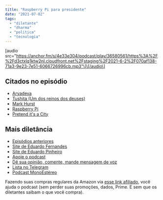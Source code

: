 ```yaml
---
title: "Raspberry Pi para presidente"
date: "2021-07-02"
tags: 
  - "diletante"
  - "dharma"
  - "politica"
  - "tecnologia"
---
```


\[audio src="https://anchor.fm/s/4e33e304/podcast/play/36580561/https%3A%2F%2Fd3ctxlq1ktw2nl.cloudfront.net%2Fstaging%2F2021-6-2%2F070af138-71a3-9e23-7e51-6066726996cb.mp3"\]\[/audio\]

## Citados no episódio

- [Aryadeva](https://en.wikipedia.org/wiki/Aryadeva)
- [Tushita (Um dos reinos dos deuses)](https://en.wikipedia.org/wiki/Tushita)
- [Mark Hurst](https://creativegood.com/mark-hurst/)
- [Raspberry Pi](https://www.raspberrypi.org/)
- [Pretend it's a City](https://en.wikipedia.org/wiki/Pretend_It%27s_a_City)

## Mais diletância

- [Episódios anteriores](https://eduf.me/diletante/)
- [Site de Eduardo Fernandes](https://eduf.me/)
- [Site de Eduardo Pinheiro](https://tzal.org/)
- [Apoie o podcast](https://eduf.me/apoie/)
- [Dê sua opinião, comente, mande mensagem de voz](https://eduf.me/contato/)
- [Lista no Telegram](https://t.me/edufme)
- [Podcast MonoEstéreo](https://eduf.me/monoestereo/)

Fazendo suas compras regulares da Amazon via [esse link afiliado](https://www.amazon.com.br/?&linkCode=ll2&tag=eduf-20&linkId=89f6c0120179c4d4d6f906d2100734f7&language=pt_BR&ref_=as_li_ss_tl), você ajuda o podcast (sem perder suas promoções, dados, Prime. E sem que os diletantes saibam o que você compra).
